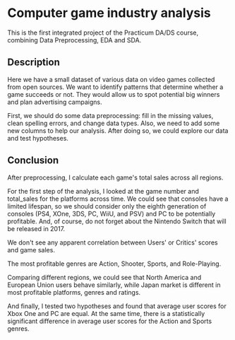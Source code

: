 # Computer game industry analysis
This is the first integrated project of the Practicum DA/DS course, combining Data Preprocessing, EDA and SDA.

## Description
Here we have a small dataset of various data on video games collected from open sources. We want to identify patterns that determine whether a game succeeds or not. They would allow us to spot potential big winners and plan advertising campaigns.

First, we should do some data preprocessing: fill in the missing values, clean spelling errors, and change data types. Also, we need to add some new columns to help our analysis. After doing so, we could explore our data and test hypotheses. 

## Conclusion
After preprocessing, I calculate each game's total sales across all regions.

For the first step of the analysis, I looked at the game number and total_sales for the platforms across time. We could see that consoles have a limited lifespan, so we should consider only the eighth generation of consoles (PS4, XOne, 3DS, PC, WiiU, and PSV) and PC to be potentially profitable. And, of course, do not forget about the Nintendo Switch that will be released in 2017.

We don't see any apparent correlation between Users' or Critics' scores and game sales.

The most profitable genres are Action, Shooter, Sports, and Role-Playing.

Comparing different regions, we could see that North America and European Union users behave similarly, while Japan market is different in most profitable platforms, genres and ratings.

And finally, I tested two hypotheses and found that average user scores for Xbox One and PC are equal. At the same time, there is a statistically significant difference in average user scores for the Action and Sports genres. 
